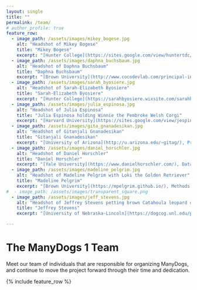 ```yaml
---
layout: single
title: ""
permalink: /team/
# author_profile: true
feature_row:
  - image_path: /assets/images/mikey_bogese.jpg
    alt: "Headshot of Mikey Bogese"
    title: "Mikey Bogese"
    excerpt: "[Hunter College](https://sites.google.com/view/huntertdc/who-are-we), Project Administrator"
  - image_path: /assets/images/daphna_buchsbaum.jpg
    alt: "Headshot of Daphna Buchsbaum"
    title: "Daphna Buchsbaum"
    excerpt: "[Brown University](http://www.cocodevlab.com/principal-investigator.html/), Project Coordinator"
  - image_path: /assets/images/sarah_byosiere.jpg
    alt: "Headshot of Sarah-Elizabeth Byosiere"
    title: "Sarah-Elizabeth Byosiere"
    excerpt: "[Hunter College](https://sarahbyosiere.wixsite.com/sarahbyosiere/about), Project Coordinator"
  - image_path: /assets/images/julia_espinosa.jpg
    alt: "Headshot of Julia Espinosa"
    title: "Julia Espinosa holding Winnie the Pembroke Welsh Corgi"
    excerpt: "[Harvard University](https://sites.google.com/view/jespinosa), Project Coordinator, Data Team, & Website Team"
  - image_path: /assets/images/gita_gnanadesikan.jpg
    alt: "Headshot of Gitanjali Gnanadesikan"
    title: "Gitanjali Gnanadesikan"
    excerpt: "[University of Arizona](http://u.arizona.edu/~gitag/), Project Coordinator, Experimenter Video Team & Methods Team"
  - image_path: /assets/images/daniel_horschler.jpg
    alt: "Headshot of Daniel Horschler"
    title: "Daniel Horschler"
    excerpt: "[Yale University](https://www.danielhorschler.com/), Data Team"
  - image_path: /assets/images/madeline_pelgrim.jpg
    alt: "Headshot of Madeline Pelgrim with Loki the Golden Retriever"
    title: "Madeline Pelgrim"
    excerpt: "[Brown University](https://mpelgrim.github.io/), Methods Team & Experimenter Video Team"
#  - image_path: /assets/images/transparent_square.png
  - image_path: /assets/images/jeff_stevens.jpg
    alt: "Headshot of Jeffrey Stevens petting brown Catahoula leopard dog"
    title: "Jeffrey Stevens"
    excerpt: "[University of Nebraska-Lincoln](https://dogcog.unl.edu/people), Project Coordinator, Data Team, & Website Team"

---
```


# The ManyDogs 1 Team
Meet our team of individuals that are responsible for organizing ManyDogs, and continue to move the project forward through their time and dedication.  

{% include feature_row %}

<!--
* [Daphna Buchsbaum](http://www.cocodevlab.com/principal-investigator.html/), _Brown University_<br>
  Project Coordinator

* [Sarah-Elizabeth Byosiere](https://sarahbyosiere.wixsite.com/sarahbyosiere/about), _Hunter College_ <br>
  Project Coordinator

* [Julia Espinosa](https://sites.google.com/view/jespinosa), _University of Toronto_<br>
  Project Coordinator, Data Team & Website Team

* [Gitanjali E. Gnanadesikan](http://u.arizona.edu/~gitag/), _University of Arizona_<br>
  Project Coordinator, Methods Team & Experimenter Video Team

* [Madeline Pelgrim](https://mpelgrim.github.io/), _Brown University_<br>
  Methods Team & Experimenter Video Team

* [Jeffrey Stevens](https://dogcog.unl.edu/people), _University of Nebraska-Lincoln_ <br>
  Data Team & Website Team -->
